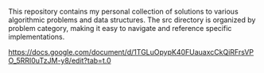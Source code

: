 
This repository contains my personal collection of solutions to various algorithmic problems and data structures. The src directory is organized by problem category, making it easy to navigate and reference specific implementations.

https://docs.google.com/document/d/1TGLuOpypK40FUauaxcCkQiRFrsVPO_5RRI0uTzJM-y8/edit?tab=t.0
